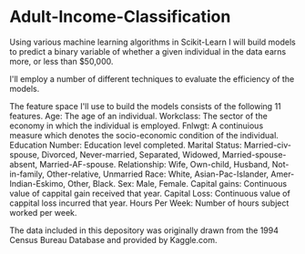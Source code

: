 # Adult-Income-Classification
Using various machine learning algorithms in Scikit-Learn I will build models to predict a binary variable of whether a given individual in the data earns more, or less than $50,000. 

I'll employ a number of different techniques to evaluate the efficiency of the models.

The feature space I'll use to build the models consists of the following 11 features.
Age: The age of an individual.
Workclass: The sector of the economy in which the individual is employed.
Fnlwgt: A continuious measure which denotes the socio-economic condition of the individual.
Education Number: Education level completed.
Marital Status: Married-civ-spouse, Divorced, Never-married, Separated, Widowed, Married-spouse-absent, Married-AF-spouse.
Relationship: Wife, Own-child, Husband, Not-in-family, Other-relative, Unmarried
Race: White, Asian-Pac-Islander, Amer-Indian-Eskimo, Other, Black.
Sex: Male, Female.
Capital gains: Continuous value of cappital gain received that year.
Capital Loss: Continuous value of cappital loss incurred that year.
Hours Per Week: Number of hours subject worked per week.

The data included in this depository was originally drawn from the 1994 Census Bureau Database and provided by Kaggle.com.
